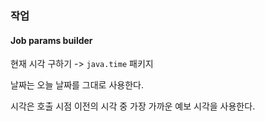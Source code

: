 ### 작업

#### Job params builder

현재 시각 구하기 -> `java.time` 패키지

날짜는 오늘 날짜를 그대로 사용한다.

시각은 호출 시점 이전의 시각 중 가장 가까운 예보 시각을 사용한다.

